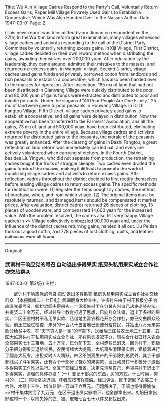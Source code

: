 Title: Wu Xun Village Cadres Respond to the Party's Call, Voluntarily Return Excess Gains; Paper Mill Village Privately Used Gains to Establish a Cooperative, Which Was Also Handed Over to the Masses
Author: 
Date: 1947-03-01
Page: 2

(This news report was transmitted by our Jinnan correspondent on the 27th)
In the Wu Xun land reform great examination, many villages witnessed village cadres and activists responding to the call of the District Party Committee by voluntarily returning excess gains. In Xiji Village, First District, village cadres decided on their own reward method when distributing the gains, awarding themselves over 200,000 yuan. After education by the leadership, they came around, admitted their mistakes to the masses, and returned the excess gains. In Wangxin Village, Second District, village cadres used gains funds and privately borrowed cotton from landlords and rich peasants to establish a cooperative, which has also been handed over to the masses for operation. After inspection, 185 mu of land that had not been distributed in Qianwang Village were quickly distributed to the poor, and 80,000 yuan of gains funds were extracted and distributed to poor and middle peasants. Under the slogan of "All Poor People Are One Family," 25 mu of land were given to poor peasants in Houwang Village. In Dazhi Fangtou Village, Fifth District, village cadres privately used gains to establish a cooperative, and all gains were delayed in distribution. Now the cooperative has been transferred to the Farmers' Association, and all the gains, 73 mu of land and 500,000 yuan, have been distributed, eliminating extreme poverty in the entire village. Because village cadres and activists returned the distributed gains to the peasants, the morale of the peasants was greatly enhanced. After the clearing of gains in Dazhi Fangtou, a great reflection on land reform was immediately carried out, and everyone actively volunteered when carrying stretchers. In the Fourth District, besides Liu Yingwu, who did not separate from production, the remaining cadres bought the fruits of struggle cheaply. Two cadres even divided the gains funds of the masses, making it difficult to promote the work of mobilizing village cadres and activists to return excess gains. After reflection, cadres throughout the district decided to first rectify themselves before leading village cadres to return excess gains. The specific methods for rectification were: (1) Register the items bought by cadres, the method of purchase, when, and from which village. (2) The original items must be resolutely returned, and damaged items should be compensated at market prices. After evaluation, district cadres returned 26 pieces of clothing, 13 pieces of woodenware, and compensated 14,600 yuan for the increased value. With the problem resolved, the cadres also felt very happy. Village cadres in ×× Village collectively embezzled 90,000 yuan and, under the influence of the district cadres returning gains, handed it all out. Liu Peitian took out a good coffin, and 778 pieces of lost clothing, quilts, and leather suitcases were all found.



<hr /> 

Original: 


### 武训村干响应党的号召  自动退出多得果实  纸房头私用果实成立合作社亦交给群众

1947-03-01
第2版()
专栏：

　　武训村干响应党的号召
    自动退出多得果实
    纸房头私用果实成立合作社亦交给群众
    【本报冀南二十七日电】武训翻身大检查中，许多村庄由于村干积极分子响应区党委号召，纷纷退回多得果实。一区溪集村干在分果实时自己决定提奖办法，共提奖二十余万元，经过领导上教育打通了思想，已向群众认错，退出了多得的果实。二区王信村村干私用果实款、私借地主富农棉花开办合作社，亦已交由群众经营。前王庄经过检查，未分的一百八十五亩地已迅速分给贫民，并抽出八万元果实款分给贫中农，在“天下穷人是一家”的号召下，送给后王庄贫农土地二十五亩。五区大纸房头村干私用果实成立合作社，所有果实迟迟不分，现在合作社已转入农会全部果实七十三亩地、五十万元，已分配下去，全村赤贫已消灭。因为村干、积极分子把分得果实退给农民，农民情绪大大提高，大纸房头清理果实后，紧接着进行了翻身大反省，出担架时人人踊跃。四区不脱离生产的干部除刘影武外，其余干部都贱买了斗争果实，还有两个干部分了群众的果实款，因此动员村干积极分子退出多得果实工作难以进行。全区干部经过反省，决定先清理自己，再领导村干退出了多得果实。清理的具体办法：（一）登记干部买的东西，买的方式，什么时候，何村的。（二）原物坚决退回，坏者应按市价赔偿。经过评议，区干退回了衣裳二十六件、木器十三件、增价赔偿一万四千六百元。问题解决了，干部也觉得很愉快。××村干集体贪污了九万元，在区干退出果实影响下，也全部拿出来。刘培田拿出好棺材一个，以前失掉的衣、被、皮箱七百七十八件又都找出来。
